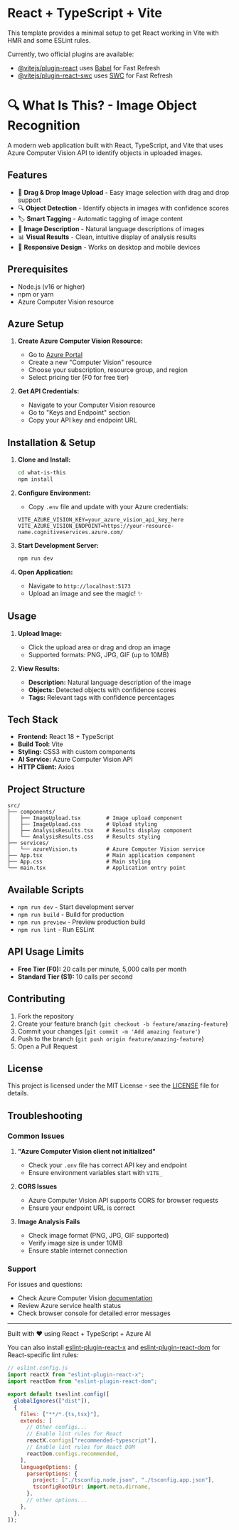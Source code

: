 # React + TypeScript + Vite

This template provides a minimal setup to get React working in Vite with HMR and some ESLint rules.

Currently, two official plugins are available:

- [@vitejs/plugin-react](https://github.com/vitejs/vite-plugin-react/blob/main/packages/plugin-react) uses [Babel](https://babeljs.io/) for Fast Refresh
- [@vitejs/plugin-react-swc](https://github.com/vitejs/vite-plugin-react/blob/main/packages/plugin-react-swc) uses [SWC](https://swc.rs/) for Fast Refresh

# 🔍 What Is This? - Image Object Recognition

A modern web application built with React, TypeScript, and Vite that uses Azure Computer Vision API to identify objects in uploaded images.

## Features

- 📱 **Drag & Drop Image Upload** - Easy image selection with drag and drop support
- 🔍 **Object Detection** - Identify objects in images with confidence scores
- 🏷️ **Smart Tagging** - Automatic tagging of image content
- 📝 **Image Description** - Natural language descriptions of images
- 📊 **Visual Results** - Clean, intuitive display of analysis results
- 📱 **Responsive Design** - Works on desktop and mobile devices

## Prerequisites

- Node.js (v16 or higher)
- npm or yarn
- Azure Computer Vision resource

## Azure Setup

1. **Create Azure Computer Vision Resource:**

   - Go to [Azure Portal](https://portal.azure.com)
   - Create a new "Computer Vision" resource
   - Choose your subscription, resource group, and region
   - Select pricing tier (F0 for free tier)

2. **Get API Credentials:**
   - Navigate to your Computer Vision resource
   - Go to "Keys and Endpoint" section
   - Copy your API key and endpoint URL

## Installation & Setup

1. **Clone and Install:**

   ```bash
   cd what-is-this
   npm install
   ```

2. **Configure Environment:**

   - Copy `.env` file and update with your Azure credentials:

   ```env
   VITE_AZURE_VISION_KEY=your_azure_vision_api_key_here
   VITE_AZURE_VISION_ENDPOINT=https://your-resource-name.cognitiveservices.azure.com/
   ```

3. **Start Development Server:**

   ```bash
   npm run dev
   ```

4. **Open Application:**
   - Navigate to `http://localhost:5173`
   - Upload an image and see the magic! ✨

## Usage

1. **Upload Image:**

   - Click the upload area or drag and drop an image
   - Supported formats: PNG, JPG, GIF (up to 10MB)

2. **View Results:**
   - **Description:** Natural language description of the image
   - **Objects:** Detected objects with confidence scores
   - **Tags:** Relevant tags with confidence percentages

## Tech Stack

- **Frontend:** React 18 + TypeScript
- **Build Tool:** Vite
- **Styling:** CSS3 with custom components
- **AI Service:** Azure Computer Vision API
- **HTTP Client:** Axios

## Project Structure

```
src/
├── components/
│   ├── ImageUpload.tsx        # Image upload component
│   ├── ImageUpload.css        # Upload styling
│   ├── AnalysisResults.tsx    # Results display component
│   └── AnalysisResults.css    # Results styling
├── services/
│   └── azureVision.ts         # Azure Computer Vision service
├── App.tsx                    # Main application component
├── App.css                    # Main styling
└── main.tsx                   # Application entry point
```

## Available Scripts

- `npm run dev` - Start development server
- `npm run build` - Build for production
- `npm run preview` - Preview production build
- `npm run lint` - Run ESLint

## API Usage Limits

- **Free Tier (F0):** 20 calls per minute, 5,000 calls per month
- **Standard Tier (S1):** 10 calls per second

## Contributing

1. Fork the repository
2. Create your feature branch (`git checkout -b feature/amazing-feature`)
3. Commit your changes (`git commit -m 'Add amazing feature'`)
4. Push to the branch (`git push origin feature/amazing-feature`)
5. Open a Pull Request

## License

This project is licensed under the MIT License - see the [LICENSE](LICENSE) file for details.

## Troubleshooting

### Common Issues

1. **"Azure Computer Vision client not initialized"**

   - Check your `.env` file has correct API key and endpoint
   - Ensure environment variables start with `VITE_`

2. **CORS Issues**

   - Azure Computer Vision API supports CORS for browser requests
   - Ensure your endpoint URL is correct

3. **Image Analysis Fails**
   - Check image format (PNG, JPG, GIF supported)
   - Verify image size is under 10MB
   - Ensure stable internet connection

### Support

For issues and questions:

- Check Azure Computer Vision [documentation](https://docs.microsoft.com/en-us/azure/cognitive-services/computer-vision/)
- Review Azure service health status
- Check browser console for detailed error messages

---

Built with ❤️ using React + TypeScript + Azure AI

You can also install [eslint-plugin-react-x](https://github.com/Rel1cx/eslint-react/tree/main/packages/plugins/eslint-plugin-react-x) and [eslint-plugin-react-dom](https://github.com/Rel1cx/eslint-react/tree/main/packages/plugins/eslint-plugin-react-dom) for React-specific lint rules:

```js
// eslint.config.js
import reactX from "eslint-plugin-react-x";
import reactDom from "eslint-plugin-react-dom";

export default tseslint.config([
  globalIgnores(["dist"]),
  {
    files: ["**/*.{ts,tsx}"],
    extends: [
      // Other configs...
      // Enable lint rules for React
      reactX.configs["recommended-typescript"],
      // Enable lint rules for React DOM
      reactDom.configs.recommended,
    ],
    languageOptions: {
      parserOptions: {
        project: ["./tsconfig.node.json", "./tsconfig.app.json"],
        tsconfigRootDir: import.meta.dirname,
      },
      // other options...
    },
  },
]);
```
